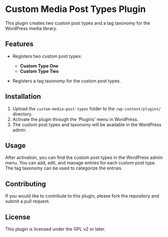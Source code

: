 # Custom Media Post Types Plugin

This plugin creates two custom post types and a tag taxonomy for the WordPress media library.

## Features

- Registers two custom post types:
  - **Custom Type One**
  - **Custom Type Two**
  
- Registers a tag taxonomy for the custom post types.

## Installation

1. Upload the `custom-media-post-types` folder to the `/wp-content/plugins/` directory.
2. Activate the plugin through the 'Plugins' menu in WordPress.
3. The custom post types and taxonomy will be available in the WordPress admin.

## Usage

After activation, you can find the custom post types in the WordPress admin menu. You can add, edit, and manage entries for each custom post type. The tag taxonomy can be used to categorize the entries.

## Contributing

If you would like to contribute to this plugin, please fork the repository and submit a pull request.

## License

This plugin is licensed under the GPL v2 or later.